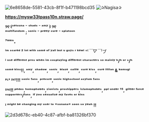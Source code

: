 ![6e8658de-5581-43cb-8f1f-b471198bcd35](https://github.com/user-attachments/assets/8aa66d41-b322-4e67-8d0b-2fe514fcf262)
![✰Nagisa✰](https://github.com/user-attachments/assets/52eed92e-381f-4817-b8b4-87c11f5622c7)

 **https://mysw33tpass10n.straw.page/** 

**୨୧ ꒰ˢᵉᵗˢᵘⁿᵃ ⁻ ˢʰᵃᵈˢ ⁻ ᵃᵐʸ ꒱ ୨୧**  
**ᵐᵘˡᵗⁱᶠᵃⁿᵈᵒᵐ ; ˢᵒⁿⁱᶜ ⁻ ᵖʳᵉᵗᵗʸ ᶜᵘʳᵉ  ⁻ ˢᵖˡᵃᵗᵒᵒⁿ**

**⁷ᵗᵉᵉⁿ₊**

**ⁱᵐ ˢᶜᵃʳᵉᵈ ² ⁱⁿᵗ ʷⁱᵗʰ ˢᵒᵐᵉ ᵒᶠ ʸᵃˡˡ ᵇᵘᵗ ᵘ ᵍᵘʸˢ ʳ ᵏᵉʷˡ** ᵒ⁽*￣▽￣*⁾ブ

**ⁱ ᵘˢᵉ ᵈⁱᶠᶠᵉʳᵉⁿᵗ ᵖʳⁿˢ ʷʰᵉⁿ ⁱᵐ ᶜᵒˢᵖˡᵃʸⁱⁿᵍ ᵈⁱᶠᶠᵉʳᵉⁿᵗ ᶜʰᵃʳᵃᶜᵗᵉʳˢ ˢᵒ ᵐᵃⁱⁿˡʸ ʰ/ʰ ᵒʳ ˢ/ʰ**

**ˢᵒᵐᵉ ᵏⁱⁿˢ!!, ᵃᵐʸ, ˢʰᵃᵈᵒʷ, ˢᵒⁿⁱᶜ, ᵇˡᵃᶻᵉ, ᶜᵃˡˡⁱᵉ, ᶜᵘʳᵉ ᵏⁱˢˢ, ᶜᵘʳᵉ ˡⁱˡˡⁱᵃⁿ & ᵏᵒᵐᵘᵍⁱ**

**ᴾᴸᶻ ᴵᴺᵀ!!! ˢᵒⁿⁱᶜ ᶠᵃⁿˢ, ᵖʳᵉᶜᵘʳᵉ,ˢᵒⁿⁱᶜ ʰⁱᵍʰˢᶜʰᵒᵒˡ ᵃˢʸˡᵘᵐ ᶠᵃⁿˢ**

**ᴰᴺᴵ!! ᵖᵉᵈᵒˢ,ʰᵒᵐᵒᵖʰᵒᵇᵉˢ,ᶻⁱᵒⁿⁱˢᵗˢ,ᵖʳᵒˢʰⁱᵖᵖᵉʳˢ,ⁱˢˡᵃᵐᵒᵖʰᵒᵇᵉˢ, ᵖᵖˡ ᵘⁿᵈᵉʳ ¹⁵, ᵍˡⁱᵗᵗᵉʳ ᶠᵒʳᶜᵉ ˢᵘᵖᵖᵒʳᵗᵉʳˢ/ᶠᵃⁿˢ, ⁱᶠ ʸᵒᵘ ˢᵉˣᵘᵃˡⁱᶻᵉ ᵐʸ ᶠᵃᵛᵉˢ ᵒʳ ᵏⁱⁿˢ**

**ᴵ ᵐⁱᵍʰᵗ ᵇᵉ ᶜʰᵃⁿᵍⁱⁿᵍ ᵐʸ ᵘˢᵉʳ ᵗᵒ "ˢᵘⁿᵃⁿᵃ" ˢᵒᵒⁿ ˢᵒ ʸᵉᵃʰ !!** 

![2d3d678c-eb40-4c87-afbf-ba81326bf370](https://github.com/user-attachments/assets/8278f101-1303-4fe0-8cfc-74fc2075ed99)


